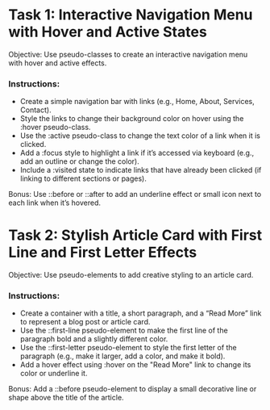 # Task 1: Interactive Navigation Menu with Hover and Active States

Objective: Use pseudo-classes to create an interactive navigation menu with hover and active effects.

### Instructions:

* Create a simple navigation bar with links (e.g., Home, About, Services, Contact).
* Style the links to change their background color on hover using the :hover pseudo-class.
* Use the :active pseudo-class to change the text color of a link when it is clicked.
* Add a :focus style to highlight a link if it’s accessed via keyboard (e.g., add an outline or change the color).
* Include a :visited state to indicate links that have already been clicked (if linking to different sections or pages).

Bonus: Use ::before or ::after to add an underline effect or small icon next to each link when it’s hovered.

# Task 2: Stylish Article Card with First Line and First Letter Effects
Objective: Use pseudo-elements to add creative styling to an article card.

### Instructions:

* Create a container with a title, a short paragraph, and a “Read More” link to represent a blog post or article card.
* Use the ::first-line pseudo-element to make the first line of the paragraph bold and a slightly different color.
* Use the ::first-letter pseudo-element to style the first letter of the paragraph (e.g., make it larger, add a color, and make it bold).
* Add a hover effect using :hover on the "Read More" link to change its color or underline it.

Bonus: Add a ::before pseudo-element to display a small decorative line or shape above the title of the article.